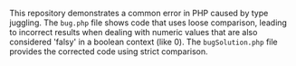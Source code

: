 This repository demonstrates a common error in PHP caused by type juggling. The `bug.php` file shows code that uses loose comparison, leading to incorrect results when dealing with numeric values that are also considered 'falsy' in a boolean context (like 0). The `bugSolution.php` file provides the corrected code using strict comparison.